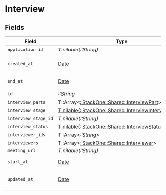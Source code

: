 # Interview


## Fields

| Field                                                                                                    | Type                                                                                                     | Required                                                                                                 | Description                                                                                              | Example                                                                                                  |
| -------------------------------------------------------------------------------------------------------- | -------------------------------------------------------------------------------------------------------- | -------------------------------------------------------------------------------------------------------- | -------------------------------------------------------------------------------------------------------- | -------------------------------------------------------------------------------------------------------- |
| `application_id`                                                                                         | *T.nilable(::String)*                                                                                    | :heavy_minus_sign:                                                                                       | N/A                                                                                                      |                                                                                                          |
| `created_at`                                                                                             | [Date](https://ruby-doc.org/stdlib-2.6.1/libdoc/date/rdoc/Date.html)                                     | :heavy_minus_sign:                                                                                       | Interview created date                                                                                   | 2021-01-01T01:01:01.000Z                                                                                 |
| `end_at`                                                                                                 | [Date](https://ruby-doc.org/stdlib-2.6.1/libdoc/date/rdoc/Date.html)                                     | :heavy_minus_sign:                                                                                       | Interview end date                                                                                       | 2021-01-01T01:01:01.000Z                                                                                 |
| `id`                                                                                                     | *::String*                                                                                               | :heavy_check_mark:                                                                                       | N/A                                                                                                      |                                                                                                          |
| `interview_parts`                                                                                        | T::Array<[::StackOne::Shared::InterviewPart](../../models/shared/interviewpart.md)>                      | :heavy_minus_sign:                                                                                       | N/A                                                                                                      |                                                                                                          |
| `interview_stage`                                                                                        | [T.nilable(::StackOne::Shared::InterviewInterviewStage)](../../models/shared/interviewinterviewstage.md) | :heavy_minus_sign:                                                                                       | N/A                                                                                                      |                                                                                                          |
| `interview_stage_id`                                                                                     | *T.nilable(::String)*                                                                                    | :heavy_minus_sign:                                                                                       | N/A                                                                                                      |                                                                                                          |
| `interview_status`                                                                                       | [T.nilable(::StackOne::Shared::InterviewStatus)](../../models/shared/interviewstatus.md)                 | :heavy_minus_sign:                                                                                       | N/A                                                                                                      |                                                                                                          |
| `interviewer_ids`                                                                                        | T::Array<*::String*>                                                                                     | :heavy_minus_sign:                                                                                       | N/A                                                                                                      |                                                                                                          |
| `interviewers`                                                                                           | T::Array<[::StackOne::Shared::Interviewer](../../models/shared/interviewer.md)>                          | :heavy_minus_sign:                                                                                       | N/A                                                                                                      |                                                                                                          |
| `meeting_url`                                                                                            | *T.nilable(::String)*                                                                                    | :heavy_minus_sign:                                                                                       | N/A                                                                                                      |                                                                                                          |
| `start_at`                                                                                               | [Date](https://ruby-doc.org/stdlib-2.6.1/libdoc/date/rdoc/Date.html)                                     | :heavy_minus_sign:                                                                                       | Interview start date                                                                                     | 2021-01-01T01:01:01.000Z                                                                                 |
| `updated_at`                                                                                             | [Date](https://ruby-doc.org/stdlib-2.6.1/libdoc/date/rdoc/Date.html)                                     | :heavy_minus_sign:                                                                                       | Interview updated date                                                                                   | 2021-01-01T01:01:01.000Z                                                                                 |